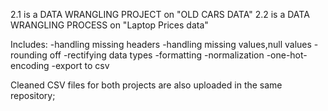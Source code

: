2.1 is a DATA WRANGLING PROJECT on "OLD CARS DATA"
2.2 is a DATA WRANGLING PROCESS on "Laptop Prices data"

Includes:
-handling missing headers
-handling missing values,null values
-rounding off
-rectifying data types
-formatting
-normalization
-one-hot-encoding
-export to csv

Cleaned CSV files for both projects are also uploaded in the same repository;
